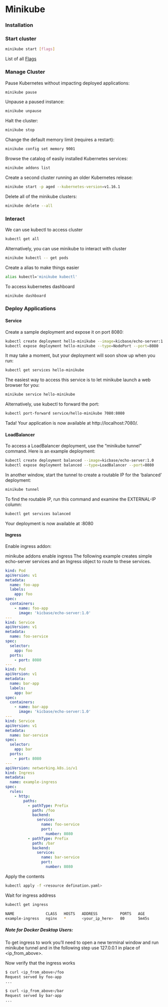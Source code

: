 # Minikube

### **Installation**

### **Start cluster**

```bash
minikube start [flags]
```

List of all [Flags](https://minikube.sigs.k8s.io/docs/commands/start/)

### **Manage Cluster**

Pause Kubernetes without impacting deployed applications:
```bash
minikube pause
```

Unpause a paused instance:
```bash
minikube unpause
```

Halt the cluster:
```bash
minikube stop
```

Change the default memory limit (requires a restart):
```bash
minikube config set memory 9001
```

Browse the catalog of easily installed Kubernetes services:
```bash
minikube addons list
```

Create a second cluster running an older Kubernetes release:
```bash
minikube start -p aged --kubernetes-version=v1.16.1
```

Delete all of the minikube clusters:
```bash 
minikube delete --all
```

### **Interact**

We can use kubectl to access cluster

```bash
kubectl get all
```

Alternatively, you can use minikube to interact with cluster

```bash
minikube kubectl -- get pods
```

Create a alias to make things easier

```bash
alias kubectl='minikube kubectl'
```

To access kubernetes dashboard 

```bash
minikube dashboard
```

### **Deploy Applications**

#### Service

Create a sample deployment and expose it on port 8080:

```bash
kubectl create deployment hello-minikube --image=kicbase/echo-server:1.0
kubectl expose deployment hello-minikube --type=NodePort --port=8080
```

It may take a moment, but your deployment will soon show up when you run:

```bash
kubectl get services hello-minikube
```

The easiest way to access this service is to let minikube launch a web browser for you:

```bash
minikube service hello-minikube
```

Alternatively, use kubectl to forward the port:

```bash 
kubectl port-forward service/hello-minikube 7080:8080
```
Tada! Your application is now available at http://localhost:7080/.


#### LoadBalancer

To access a LoadBalancer deployment, use the “minikube tunnel” command. Here is an example deployment:

```bash
kubectl create deployment balanced --image=kicbase/echo-server:1.0
kubectl expose deployment balanced --type=LoadBalancer --port=8080
```

In another window, start the tunnel to create a routable IP for the ‘balanced’ deployment:

```bash
minikube tunnel
```
To find the routable IP, run this command and examine the EXTERNAL-IP column:

```bash
kubectl get services balanced
```

Your deployment is now available at <EXTERNAL-IP>:8080

#### Ingress

Enable ingress addon:

minikube addons enable ingress
The following example creates simple echo-server services and an Ingress object to route to these services.

```yaml
kind: Pod
apiVersion: v1
metadata:
  name: foo-app
  labels:
    app: foo
spec:
  containers:
    - name: foo-app
      image: 'kicbase/echo-server:1.0'
---
kind: Service
apiVersion: v1
metadata:
  name: foo-service
spec:
  selector:
    app: foo
  ports:
    - port: 8080
---
kind: Pod
apiVersion: v1
metadata:
  name: bar-app
  labels:
    app: bar
spec:
  containers:
    - name: bar-app
      image: 'kicbase/echo-server:1.0'
---
kind: Service
apiVersion: v1
metadata:
  name: bar-service
spec:
  selector:
    app: bar
  ports:
    - port: 8080
---
apiVersion: networking.k8s.io/v1
kind: Ingress
metadata:
  name: example-ingress
spec:
  rules:
    - http:
        paths:
          - pathType: Prefix
            path: /foo
            backend:
              service:
                name: foo-service
                port:
                  number: 8080
          - pathType: Prefix
            path: /bar
            backend:
              service:
                name: bar-service
                port:
                  number: 8080
```

Apply the contents

```bash
kubectl apply -f <resource defination.yaml>
```

Wait for ingress address

```bash
kubectl get ingress

NAME              CLASS   HOSTS   ADDRESS          PORTS   AGE
example-ingress   nginx   *       <your_ip_here>   80      5m45s
```

##### Note for Docker Desktop Users:
To get ingress to work you’ll need to open a new terminal window and run minikube tunnel and in the following step use 127.0.0.1 in place of <ip_from_above>.

Now verify that the ingress works

```bash
$ curl <ip_from_above>/foo
Request served by foo-app
...
```

```bash
$ curl <ip_from_above>/bar
Request served by bar-app
...
```
